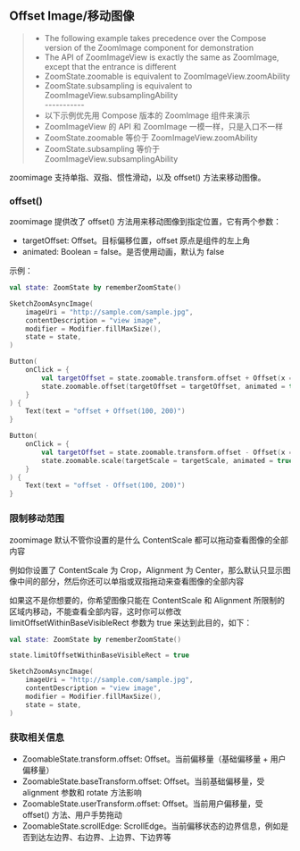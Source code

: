 ## Offset Image/移动图像

> * The following example takes precedence over the Compose version of the ZoomImage component for
    demonstration
> * The API of ZoomImageView is exactly the same as ZoomImage, except that the entrance is different
> * ZoomState.zoomable is equivalent to ZoomImageView.zoomAbility
> * ZoomState.subsampling is equivalent to ZoomImageView.subsamplingAbility
    <br>-----------</br>
> * 以下示例优先用 Compose 版本的 ZoomImage 组件来演示
> * ZoomImageView 的 API 和 ZoomImage 一模一样，只是入口不一样
> * ZoomState.zoomable 等价于 ZoomImageView.zoomAbility
> * ZoomState.subsampling 等价于 ZoomImageView.subsamplingAbility

zoomimage 支持单指、双指、惯性滑动，以及 offset() 方法来移动图像。

### offset()

zoomimage 提供改了 offset() 方法用来移动图像到指定位置，它有两个参数：

* targetOffset: Offset。目标偏移位置，offset 原点是组件的左上角
* animated: Boolean = false。是否使用动画，默认为 false

示例：

```kotlin
val state: ZoomState by rememberZoomState()

SketchZoomAsyncImage(
    imageUri = "http://sample.com/sample.jpg",
    contentDescription = "view image",
    modifier = Modifier.fillMaxSize(),
    state = state,
)

Button(
    onClick = {
        val targetOffset = state.zoomable.transform.offset + Offset(x = 100, y = 200)
        state.zoomable.offset(targetOffset = targetOffset, animated = true)
    }
) {
    Text(text = "offset + Offset(100, 200)")
}

Button(
    onClick = {
        val targetOffset = state.zoomable.transform.offset - Offset(x = 100, y = 200)
        state.zoomable.scale(targetScale = targetScale, animated = true)
    }
) {
    Text(text = "offset - Offset(100, 200)")
}
```

### 限制移动范围

zoomimage 默认不管你设置的是什么 ContentScale 都可以拖动查看图像的全部内容

例如你设置了 ContentScale 为 Crop，Alignment 为 Center，那么默认只显示图像中间的部分，然后你还可以单指或双指拖动来查看图像的全部内容

如果这不是你想要的，你希望图像只能在 ContentScale 和 Alignment 所限制的区域内移动，不能查看全部内容，这时你可以修改
limitOffsetWithinBaseVisibleRect 参数为 true 来达到此目的，如下：

```kotlin
val state: ZoomState by rememberZoomState()

state.limitOffsetWithinBaseVisibleRect = true

SketchZoomAsyncImage(
    imageUri = "http://sample.com/sample.jpg",
    contentDescription = "view image",
    modifier = Modifier.fillMaxSize(),
    state = state,
)
```

### 获取相关信息

* ZoomableState.transform.offset: Offset。当前偏移量（基础偏移量 + 用户偏移量）
* ZoomableState.baseTransform.offset: Offset。当前基础偏移量，受 alignment 参数和 rotate 方法影响
* ZoomableState.userTransform.offset: Offset。当前用户偏移量，受 offset() 方法、用户手势拖动
* ZoomableState.scrollEdge: ScrollEdge。当前偏移状态的边界信息，例如是否到达左边界、右边界、上边界、下边界等